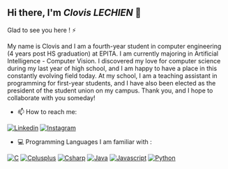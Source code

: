 ## Hi there, I'm ***Clovis LECHIEN*** 👋



Glad to see you here ! ⚡<!--- ![visitors](https://visitor-badge.glitch.me/badge?page_id=${ClovisDyArx}.${609893612}) ⚡ -->



My name is Clovis and I am a fourth-year student in computer engineering (4 years post HS graduation) at EPITA.
I am currently majoring in Artificial Intelligence - Computer Vision.
I discovered my love for computer science during my last year of high school, and I am happy to have a place in this constantly evolving field today.
At my school, I am a teaching assistant in programming for first-year students, and I have also been elected as the president of the student union on my campus.
Thank you, and I hope to collaborate with you someday!



- 📫 How to reach me:

[![Linkedin](https://img.shields.io/badge/LinkedIn-0077B5?style=for-the-badge&logo=linkedin&logoColor=white)](https://www.linkedin.com/in/clovis-febvre-lechien/)
[![Instagram](https://img.shields.io/badge/Instagram-E4405F?style=for-the-badge&logo=instagram&logoColor=white)](https://www.instagram.com/clovis_fbv/)

- 💻 Programming Languages I am familiar with :

[![C](https://img.shields.io/badge/C-00599C?style=for-the-badge&logo=c&logoColor=white)](https://github.com/ClovisDyArx/ClovisDyArx)
[![Cplusplus](https://img.shields.io/badge/C%2B%2B-00599C?style=for-the-badge&logo=c%2B%2B&logoColor=white)](https://github.com/ClovisDyArx/ClovisDyArx)
[![Csharp](https://img.shields.io/badge/C%23-239120?style=for-the-badge&logo=c-sharp&logoColor=white)](https://github.com/ClovisDyArx/ClovisDyArx)
[![Java](https://img.shields.io/badge/Java-ED8B00?style=for-the-badge&logo=java&logoColor=white)](https://github.com/ClovisDyArx/ClovisDyArx)
[![Javascript](https://img.shields.io/badge/JavaScript-F7DF1E?style=for-the-badge&logo=javascript&logoColor=black)](https://github.com/ClovisDyArx/ClovisDyArx)
[![Python](https://img.shields.io/badge/Python-3776AB?style=for-the-badge&logo=python&logoColor=white)](https://github.com/ClovisDyArx/ClovisDyArx)


<!--- 
My Github Stats: 🔭

<img height="180em" src="https://github-readme-stats.vercel.app/api?username=ClovisDyArx&show_icons=true&hide_border=true&&count_private=true&include_all_commits=true" /> -->

<!--
**ClovisDyArx/ClovisDyArx** is a ✨ _special_ ✨ repository because its `README.md` (this file) appears on your GitHub profile.

Here are some ideas to get you started:

- 🔭 I’m currently working on ...
- 🌱 I’m currently learning ...
- 👯 I’m looking to collaborate on ...
- 🤔 I’m looking for help with ...
- 💬 Ask me about ...
- 📫 How to reach me: ...
- 😄 Pronouns: ...
- ⚡ Fun fact: ...
-->
